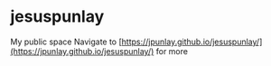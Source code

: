 # jesuspunlay
My public space 
Navigate to [https://jpunlay.github.io/jesuspunlay/](https://jpunlay.github.io/jesuspunlay/) for more
